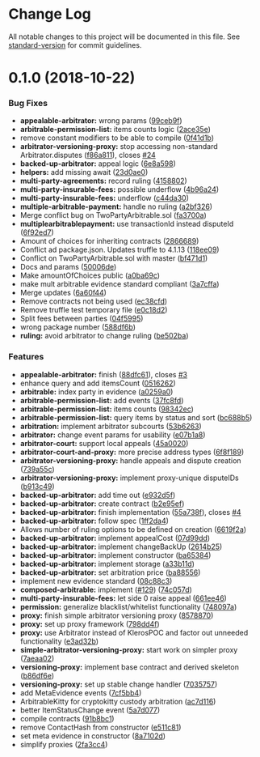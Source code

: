 # Change Log

All notable changes to this project will be documented in this file. See [standard-version](https://github.com/conventional-changelog/standard-version) for commit guidelines.

<a name="0.1.0"></a>

# 0.1.0 (2018-10-22)

### Bug Fixes

- **appealable-arbitrator:** wrong params ([99ceb9f](https://github.com/kleros/kleros-interaction/commit/99ceb9f))
- **arbitrable-permission-list:** items counts logic ([2ace35e](https://github.com/kleros/kleros-interaction/commit/2ace35e))
- remove constant modifiers to be able to compile ([0f41d1b](https://github.com/kleros/kleros-interaction/commit/0f41d1b))
- **arbitrator-versioning-proxy:** stop accessing non-standard Arbitrator.disputes ([f86a811](https://github.com/kleros/kleros-interaction/commit/f86a811)), closes [#24](https://github.com/kleros/kleros-interaction/issues/24)
- **backed-up-arbitrator:** appeal logic ([6e8a598](https://github.com/kleros/kleros-interaction/commit/6e8a598))
- **helpers:** add missing await ([23d0ae0](https://github.com/kleros/kleros-interaction/commit/23d0ae0))
- **multi-party-agreements:** record ruling ([4158802](https://github.com/kleros/kleros-interaction/commit/4158802))
- **multi-party-insurable-fees:** possible underflow ([4b96a24](https://github.com/kleros/kleros-interaction/commit/4b96a24))
- **multi-party-insurable-fees:** underflow ([c44da30](https://github.com/kleros/kleros-interaction/commit/c44da30))
- **multiple-arbitrable-payment:** handle no ruling ([a2bf326](https://github.com/kleros/kleros-interaction/commit/a2bf326))
- Merge conflict bug on TwoPartyArbitrable.sol ([fa3700a](https://github.com/kleros/kleros-interaction/commit/fa3700a))
- **multiplearbitrablepayment:** use transactionId instead disputeId ([6f92ed7](https://github.com/kleros/kleros-interaction/commit/6f92ed7))
- Amount of choices for inheriting contracts ([2866689](https://github.com/kleros/kleros-interaction/commit/2866689))
- Conflict ad package.json. Updates truffle to 4.1.13 ([118ee09](https://github.com/kleros/kleros-interaction/commit/118ee09))
- Conflict on TwoPartyArbitrable.sol with master ([bf471d1](https://github.com/kleros/kleros-interaction/commit/bf471d1))
- Docs and params ([50006de](https://github.com/kleros/kleros-interaction/commit/50006de))
- Make amountOfChoices public ([a0ba69c](https://github.com/kleros/kleros-interaction/commit/a0ba69c))
- make mult arbitrable evidence standard compliant ([3a7cffa](https://github.com/kleros/kleros-interaction/commit/3a7cffa))
- Merge updates ([6a60f44](https://github.com/kleros/kleros-interaction/commit/6a60f44))
- Remove contracts not being used ([ec38cfd](https://github.com/kleros/kleros-interaction/commit/ec38cfd))
- Remove truffle test temporary file ([e0c18d2](https://github.com/kleros/kleros-interaction/commit/e0c18d2))
- Split fees between parties ([04f5995](https://github.com/kleros/kleros-interaction/commit/04f5995))
- wrong package number ([588df6b](https://github.com/kleros/kleros-interaction/commit/588df6b))
- **ruling:** avoid arbitrator to change ruling ([be502ba](https://github.com/kleros/kleros-interaction/commit/be502ba))

### Features

- **appealable-arbitrator:** finish ([88dfc61](https://github.com/kleros/kleros-interaction/commit/88dfc61)), closes [#3](https://github.com/kleros/kleros-interaction/issues/3)
- enhance query and add itemsCount ([0516262](https://github.com/kleros/kleros-interaction/commit/0516262))
- **arbitrable:** index party in evidence ([a0259a0](https://github.com/kleros/kleros-interaction/commit/a0259a0))
- **arbitrable-permission-list:** add events ([37fc8fd](https://github.com/kleros/kleros-interaction/commit/37fc8fd))
- **arbitrable-permission-list:** items counts ([98342ec](https://github.com/kleros/kleros-interaction/commit/98342ec))
- **arbitrable-permission-list:** query items by status and sort ([bc688b5](https://github.com/kleros/kleros-interaction/commit/bc688b5))
- **arbitration:** implement arbitrator subcourts ([53b6263](https://github.com/kleros/kleros-interaction/commit/53b6263))
- **arbitrator:** change event params for usability ([e07b1a8](https://github.com/kleros/kleros-interaction/commit/e07b1a8))
- **arbitrator-court:** support local appeals ([45a0020](https://github.com/kleros/kleros-interaction/commit/45a0020))
- **arbitrator-court-and-proxy:** more precise address types ([6f8f189](https://github.com/kleros/kleros-interaction/commit/6f8f189))
- **arbitrator-versioning-proxy:** handle appeals and dispute creation ([739a55c](https://github.com/kleros/kleros-interaction/commit/739a55c))
- **arbitrator-versioning-proxy:** implement proxy-unique disputeIDs ([b913c49](https://github.com/kleros/kleros-interaction/commit/b913c49))
- **backed-up-arbitrator:** add time out ([e932d5f](https://github.com/kleros/kleros-interaction/commit/e932d5f))
- **backed-up-arbitrator:** create contract ([b2e95ef](https://github.com/kleros/kleros-interaction/commit/b2e95ef))
- **backed-up-arbitrator:** finish implementation ([55a738f](https://github.com/kleros/kleros-interaction/commit/55a738f)), closes [#4](https://github.com/kleros/kleros-interaction/issues/4)
- **backed-up-arbitrator:** follow spec ([1ff2da4](https://github.com/kleros/kleros-interaction/commit/1ff2da4))
- Allows number of ruling options to be defined on creation ([6619f2a](https://github.com/kleros/kleros-interaction/commit/6619f2a))
- **backed-up-arbitrator:** implement appealCost ([07d99dd](https://github.com/kleros/kleros-interaction/commit/07d99dd))
- **backed-up-arbitrator:** implement changeBackUp ([2614b25](https://github.com/kleros/kleros-interaction/commit/2614b25))
- **backed-up-arbitrator:** implement constructor ([ba65384](https://github.com/kleros/kleros-interaction/commit/ba65384))
- **backed-up-arbitrator:** implement storage ([a33b11d](https://github.com/kleros/kleros-interaction/commit/a33b11d))
- **backed-up-arbitrator:** set arbitration price ([ba88556](https://github.com/kleros/kleros-interaction/commit/ba88556))
- implement new evidence standard ([08c88c3](https://github.com/kleros/kleros-interaction/commit/08c88c3))
- **composed-arbitrable:** implement ([#129](https://github.com/kleros/kleros-interaction/issues/129)) ([74c057d](https://github.com/kleros/kleros-interaction/commit/74c057d))
- **multi-party-insurable-fees:** let side 0 raise appeal ([661ee46](https://github.com/kleros/kleros-interaction/commit/661ee46))
- **permission:** generalize blacklist/whitelist functionality ([748097a](https://github.com/kleros/kleros-interaction/commit/748097a))
- **proxy:** finish simple arbitrator versioning proxy ([8578870](https://github.com/kleros/kleros-interaction/commit/8578870))
- **proxy:** set up proxy framework ([798dd4f](https://github.com/kleros/kleros-interaction/commit/798dd4f))
- **proxy:** use Arbitrator instead of KlerosPOC and factor out unneeded functionality ([e3ad32b](https://github.com/kleros/kleros-interaction/commit/e3ad32b))
- **simple-arbitrator-versioning-proxy:** start work on simpler proxy ([7aeaa02](https://github.com/kleros/kleros-interaction/commit/7aeaa02))
- **versioning-proxy:** implement base contract and derived skeleton ([b86df6e](https://github.com/kleros/kleros-interaction/commit/b86df6e))
- **versioning-proxy:** set up stable change handler ([7035757](https://github.com/kleros/kleros-interaction/commit/7035757))
- add MetaEvidence events ([7cf5bb4](https://github.com/kleros/kleros-interaction/commit/7cf5bb4))
- ArbitrableKitty for cryptokitty custody arbitration ([ac7d116](https://github.com/kleros/kleros-interaction/commit/ac7d116))
- better ItemStatusChange event ([5a7d077](https://github.com/kleros/kleros-interaction/commit/5a7d077))
- compile contracts ([91b8bc1](https://github.com/kleros/kleros-interaction/commit/91b8bc1))
- remove ContactHash from constructor ([e511c81](https://github.com/kleros/kleros-interaction/commit/e511c81))
- set meta evidence in constructor ([8a7102d](https://github.com/kleros/kleros-interaction/commit/8a7102d))
- simplify proxies ([2fa3cc4](https://github.com/kleros/kleros-interaction/commit/2fa3cc4))
